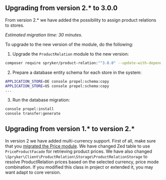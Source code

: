 

## Upgrading from version 2.* to 3.0.0

From version 2.* we have added the possibility to assign product relations to stores.

*Estimated migration time: 30 minutes.*

To upgrade to the new version of the module, do the following:

1. Upgrade the `ProductRelation` module to the new version:

```bash
composer require spryker/product-relation:"^3.0.0" --update-with-dependencies
```

2. Prepare a database entity schema for each store in the system:

```bash
APPLICATION_STORE=DE console propel:schema:copy
APPLICATION_STORE=US console propel:schema:copy
...
```

3. Run the database migration:

```bash
console propel:install
console transfer:generate
```




## Upgrading from version 1.* to version 2.*

In version 2 we have added multi-currency support. First of all, make sure that you [migrated the Price module](/docs/scos/dev/module-migration-guides/migration-guide-price.html). We have changed Zed table to use `PriceProductFacade` for retrieving product prices. We have also changed `\Spryker\Client\ProductRelation\Storage\ProductRelationStorage` to resolve ProductRelation prices based on the selected currency, price mode combination. If you modified this class in project or extended it, you may want adapt to core version.

